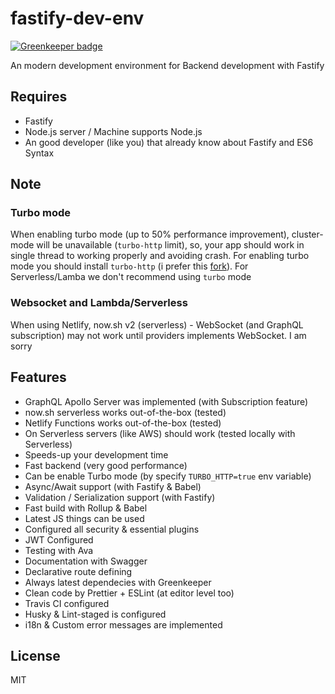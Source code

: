 # fastify-dev-env

[![Greenkeeper badge](https://badges.greenkeeper.io/dalisoft/fastify-dev-env.svg)](https://greenkeeper.io/)

An modern development environment for Backend development with Fastify

## Requires

- Fastify
- Node.js server / Machine supports Node.js
- An good developer (like you) that already know about Fastify and ES6 Syntax

## Note

### Turbo mode

When enabling turbo mode (up to 50% performance improvement), cluster-mode will be unavailable (`turbo-http` limit), so, your app should work in single thread to working properly and avoiding crash.
For enabling turbo mode you should install `turbo-http` (i prefer this [fork](github:tinchoz49/turbo-http)).
For Serverless/Lamba we don't recommend using `turbo` mode

### Websocket and Lambda/Serverless

When using Netlify, now.sh v2 (serverless) - WebSocket (and GraphQL subscription) may not work until providers implements WebSocket. I am sorry

## Features

- GraphQL Apollo Server was implemented (with Subscription feature)
- now.sh serverless works out-of-the-box (tested)
- Netlify Functions works out-of-the-box (tested)
- On Serverless servers (like AWS) should work (tested locally with Serverless)
- Speeds-up your development time
- Fast backend (very good performance)
- Can be enable Turbo mode (by specify `TURBO_HTTP=true` env variable)
- Async/Await support (with Fastify & Babel)
- Validation / Serialization support (with Fastify)
- Fast build with Rollup & Babel
- Latest JS things can be used
- Configured all security & essential plugins
- JWT Configured
- Testing with Ava
- Documentation with Swagger
- Declarative route defining
- Always latest dependecies with Greenkeeper
- Clean code by Prettier + ESLint (at editor level too)
- Travis CI configured
- Husky & Lint-staged is configured
- i18n & Custom error messages are implemented

## License

MIT
